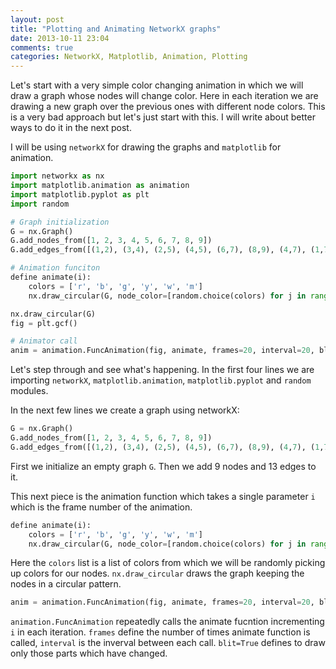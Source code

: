 ```yaml
---
layout: post
title: "Plotting and Animating NetworkX graphs"
date: 2013-10-11 23:04
comments: true
categories: NetworkX, Matplotlib, Animation, Plotting
---
```

Let's start with a very simple color changing animation in which we will draw 
a graph whose nodes will change color. Here in each iteration we are drawing 
a new graph over the previous ones with different node colors. This is a 
very bad approach but let's just start with this. I will write about better 
ways to do it in the next post.

I will be using `networkX` for drawing the graphs and `matplotlib` for 
animation.
```python
import networkx as nx
import matplotlib.animation as animation
import matplotlib.pyplot as plt
import random

# Graph initialization
G = nx.Graph()
G.add_nodes_from([1, 2, 3, 4, 5, 6, 7, 8, 9])
G.add_edges_from([(1,2), (3,4), (2,5), (4,5), (6,7), (8,9), (4,7), (1,7), (3,5), (2,7), (5,8), (2,9), (5,7)])

# Animation funciton
define animate(i):
    colors = ['r', 'b', 'g', 'y', 'w', 'm']
    nx.draw_circular(G, node_color=[random.choice(colors) for j in range(9)]

nx.draw_circular(G)
fig = plt.gcf()

# Animator call
anim = animation.FuncAnimation(fig, animate, frames=20, interval=20, blit=True)
```

Let's step through and see what's happening. In the first four lines we are 
importing `networkX`, `matplotlib.animation`, `matplotlib.pyplot` and `random` 
modules. 

In the next few lines we create a graph using networkX:
```python
G = nx.Graph()                                                             
G.add_nodes_from([1, 2, 3, 4, 5, 6, 7, 8, 9])
G.add_edges_from([(1,2), (3,4), (2,5), (4,5), (6,7), (8,9), (4,7), (1,7), (3,5), (2,7), (5,8), (2,9), (5,7)])
```
First we initialize an empty graph `G`. Then we add 9 nodes and 13 edges to it.

This next piece is the animation function which takes a single parameter `i`
 which is the frame number of the animation.
```python
define animate(i): 
    colors = ['r', 'b', 'g', 'y', 'w', 'm']                                
    nx.draw_circular(G, node_color=[random.choice(colors) for j in range(9)]   
```
Here the `colors` list is a list of colors from which we will be randomly 
picking up colors for our nodes.
`nx.draw_circular` draws the graph keeping the nodes in a circular pattern.

```python
anim = animation.FuncAnimation(fig, animate, frames=20, interval=20, blit=True)
```
`animation.FuncAnimation` repeatedly calls the animate fucntion incrementing 
`i` in each iteration.
`frames` define the number of times animate function is called, 
`interval` is the inverval between each call.
`blit=True` defines to draw only those parts which have changed.
